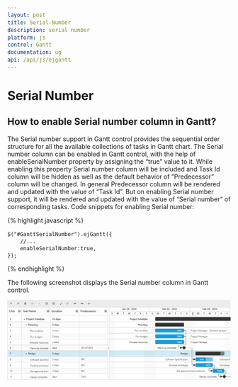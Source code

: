 ```yaml
---
layout: post
title: Serial-Number
description: serial number
platform: js
control: Gantt
documentation: ug
api: /api/js/ejgantt
---
```


# Serial Number

## How to enable Serial number column in Gantt?

The Serial number support in Gantt control provides the sequential order structure for all the available collections of tasks in Gantt chart. The Serial number column can be enabled in Gantt control, with the help of enableSerialNumber property by assigning the “true” value to it. While enabling this property Serial number column will be included and Task Id column will be hidden as well as the default behavior of “Predecessor” column will be changed. In general Predecessor column will be rendered and updated with the value of “Task Id”. But on enabling Serial number support, it will be rendered and updated with the value of “Serial number” of corresponding tasks.
Code snippets for enabling Serial number:

{% highlight javascript %}

    $("#GanttSerialNumber").ejGantt({
        //...
        enableSerialNumber:true,
    });

{% endhighlight %}

The following screenshot displays the Serial number column in Gantt control.

![](/js/Gantt/Serial-Number_images/Serial_img1.png)
